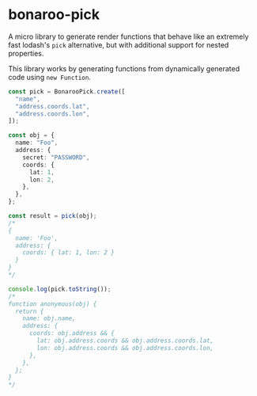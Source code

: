# bonaroo-pick

A micro library to generate render functions that behave like an extremely fast lodash's `pick` alternative, but with additional support for nested properties.

This library works by generating functions from dynamically generated code using `new Function`.

```ts
const pick = BonarooPick.create([
  "name",
  "address.coords.lat",
  "address.coords.lon",
]);

const obj = {
  name: "Foo",
  address: {
    secret: "PASSWORD",
    coords: {
      lat: 1,
      lon: 2,
    },
  },
};

const result = pick(obj);
/*
{
  name: 'Foo',
  address: {
    coords: { lat: 1, lon: 2 }
  }
}
*/

console.log(pick.toString());
/*
function anonymous(obj) {
  return {
    name: obj.name,
    address: {
      coords: obj.address && {
        lat: obj.address.coords && obj.address.coords.lat,
        lon: obj.address.coords && obj.address.coords.lon,
      },
    },
  };
}
*/
```
